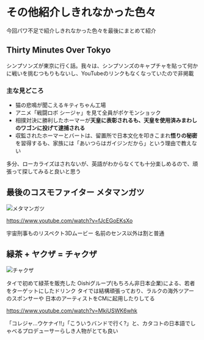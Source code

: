 # その他紹介しきれなかった色々

今回パワ不足で紹介しきれなかった色々を最後にまとめて紹介

## Thirty Minutes Over Tokyo

シンプソンズが東京に行く話。我々は、シンプソンズのキャプチャを貼って何かに戦いを挑むつもりもないし、YouTubeのリンクもなくなっていたので非掲載

### 主な見どころ

- 猫の悲鳴が聞こえるキティちゃん工場
- アニメ「戦闘ロボ シージャ」を見て全員がポケモンショック
- 相撲対決に勝利したホーマーが**天皇に表彰されるも、天皇を使用済みまわしのワゴンに投げて逮捕される**
- 収監されたホーマーとバートは、留置所で日本文化を叩きこまれ**悟りの秘密**を習得するも、家族には「あいつらはガイジンだから」という理由で教えない

多分、ローカライズはされないが、英語がわからなくても十分楽しめるので、頑張って探してみると良いと思う


## 最後のコスモファイター メタマンガツ


![メタマンガツ](metaman.png)

https://www.youtube.com/watch?v=fJcEGoEKsXo

宇宙刑事ものリスペクト3Dムービー
名前のセンス以外は割と普通

## 緑茶 + ヤクザ = チャクザ

![チャクザ](chakuza.png)

タイで初めて緑茶を販売した Oishiグループ(もちろん非日本企業)による、若者をターゲットにしたドリンク
タイでは結構頑張っており、ラルクの海外ツアーのスポンサーや
日本のアーティストをCMに起用したりしてる

https://www.youtube.com/watch?v=MkiUSWK6whk

「コレジャ…ウケナイ!!」「こういうバンドで行く?」と、カタコトの日本語でしゃべるプロデューサーらしき人物がとても良い

